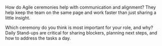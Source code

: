 How do Agile ceremonies help with communication and alignment?
They help keep the team on the same page and work faster than just sharing a little insight.

Which ceremony do you think is most important for your role, and why?
Daily Stand-ups are critical for sharing blockers, planning next steps, and how to address the tasks a day.
